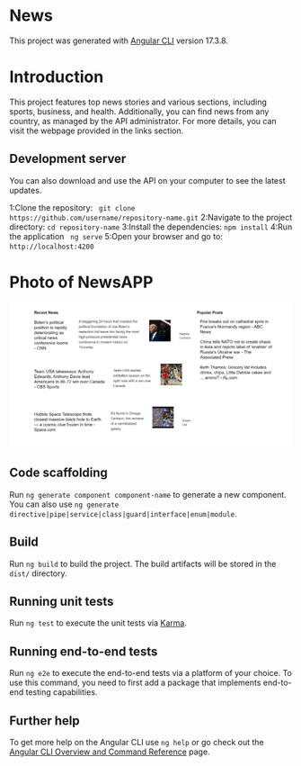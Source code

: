 # News

This project was generated with [Angular CLI](https://github.com/angular/angular-cli) version 17.3.8.

# Introduction
This project features top news stories and various sections, including sports, business, and health. Additionally, you can find news from any country, as managed by the API administrator. For more details, you can visit the webpage provided in the links section.

## Development server
You can also download and use the API on your computer to see the latest updates.

1:Clone the repository:
` git clone https://github.com/username/repository-name.git`
2:Navigate to the project directory:
 ` cd repository-name `
3:Install the dependencies:
` npm install `
4:Run the application
 ` ng serve`
5:Open your browser and go to:
` http://localhost:4200 `


# Photo of NewsAPP

<img src="https://github.com/EBSCP/NewsAppWithAngular/blob/main/src/assets/News-app(1).png?raw=true" alt="News App Image">


## Code scaffolding

Run `ng generate component component-name` to generate a new component. You can also use `ng generate directive|pipe|service|class|guard|interface|enum|module`.

## Build

Run `ng build` to build the project. The build artifacts will be stored in the `dist/` directory.

## Running unit tests

Run `ng test` to execute the unit tests via [Karma](https://karma-runner.github.io).

## Running end-to-end tests

Run `ng e2e` to execute the end-to-end tests via a platform of your choice. To use this command, you need to first add a package that implements end-to-end testing capabilities.

## Further help

To get more help on the Angular CLI use `ng help` or go check out the [Angular CLI Overview and Command Reference](https://angular.io/cli) page.
